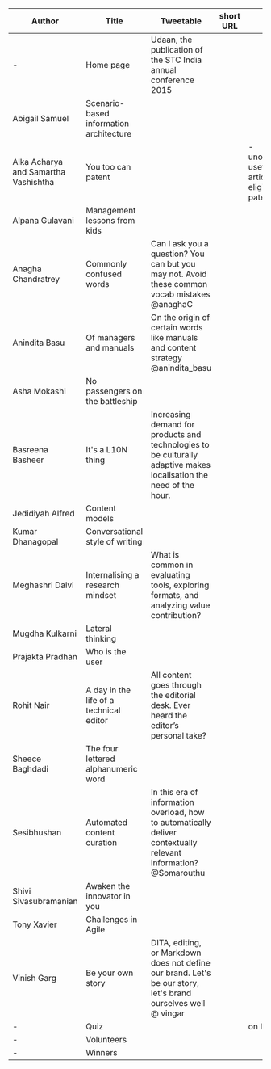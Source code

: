 Author|Title|Tweetable|short URL|images|audio|video
--------|------|-------------|------------|--------|------------|----------
-|Home page|Udaan, the publication of the STC India annual conference 2015|||
Abigail Samuel|Scenario-based information architecture|||||
Alka Acharya and Samartha Vashishtha|You too can patent|||-unobvious1.jpg-useful1.jpg-articulate1.jpg-eligible2.jpg-patent_flow.png||
Alpana Gulavani|Management lessons from kids||||
Anagha Chandratrey|Commonly confused words|Can I ask you a question? You can but you may not. Avoid these common vocab mistakes @anaghaC|||
Anindita Basu|Of managers and manuals|On the origin of certain words like manuals and content strategy @anindita_basu|||-https://www.youtube.com/watch?v=cZB4A9KD-nE-https://www.youtube.com/watch?v=pMjO76p0W0s-https://www.youtube.com/watch?v=pMjO76p0W0s-https://www.youtube.com/watch?v=-gYgBmg5jHU
Asha Mokashi|No passengers on the battleship||||
Basreena Basheer|It's a L10N thing|Increasing demand for products and technologies to be culturally adaptive makes localisation the need of the hour.|||
Jedidiyah Alfred|Content models||||
Kumar Dhanagopal|Conversational style of writing||||
Meghashri Dalvi|Internalising a research mindset|What is common in evaluating tools, exploring formats, and analyzing value contribution?|||
Mugdha Kulkarni|Lateral thinking||||
Prajakta Pradhan|Who is the user||||
Rohit Nair|A day in the life of a technical editor|All content goes through the editorial desk. Ever heard the editor’s personal take?|||
Sheece Baghdadi|The four lettered alphanumeric word||||
Sesibhushan|Automated content curation|In this era of information overload, how to automatically deliver contextually relevant information? @Somarouthu|||
Shivi Sivasubramanian|Awaken the innovator in you||||https://soundcloud.com/udaanstc/udaan15-int-with-syed|
Tony Xavier|Challenges in Agile||||
Vinish Garg|Be your own story|DITA, editing, or Markdown does not define our brand. Let's be our story, let's brand ourselves well @ vingar|||https://soundcloud.com/udaanstc/vinishgargudaan2015-08|
-|Quiz|||on Imgur||
-|Volunteers||||
-|Winners||||

